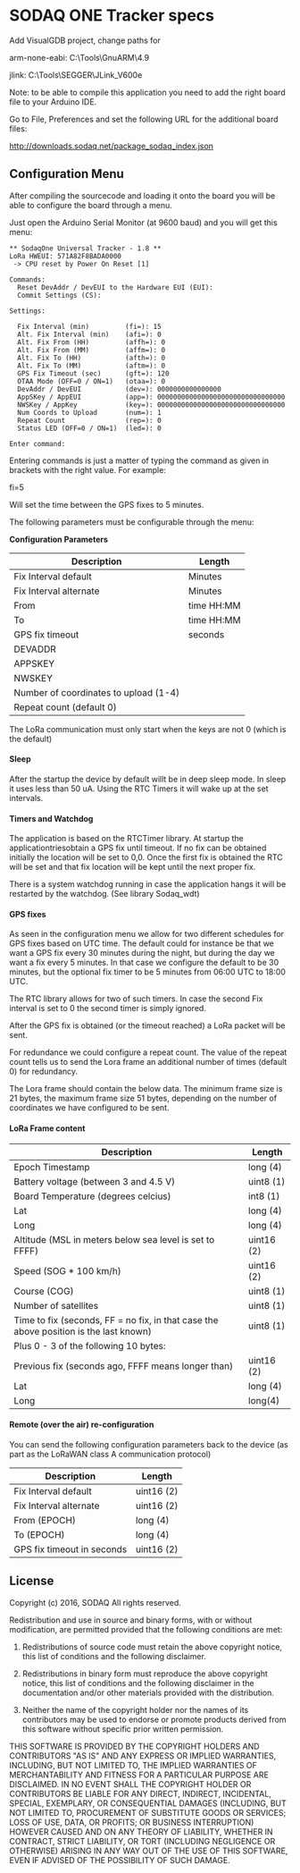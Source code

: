 # SODAQ ONE Tracker specs

Add VisualGDB project, change paths for 

arm-none-eabi: C:\Tools\GnuARM\4.9

jlink: C:\Tools\SEGGER\JLink_V600e


Note: to be able to compile this application you need to add the right board file to your Arduino IDE.

Go to File, Preferences and set the following URL for the additional board files:

http://downloads.sodaq.net/package_sodaq_index.json

##  Configuration Menu

After compiling the sourcecode and loading it onto the board you will be able to configure the board through a menu.

Just open the Arduino Serial Monitor (at 9600 baud) and you will get this menu:
```
** SodaqOne Universal Tracker - 1.8 **
LoRa HWEUI: 571A82F8BADA0000
 -> CPU reset by Power On Reset [1]

Commands:
  Reset DevAddr / DevEUI to the Hardware EUI (EUI):
  Commit Settings (CS):

Settings:

  Fix Interval (min)         (fi=): 15
  Alt. Fix Interval (min)    (afi=): 0
  Alt. Fix From (HH)         (affh=): 0
  Alt. Fix From (MM)         (affm=): 0
  Alt. Fix To (HH)           (afth=): 0
  Alt. Fix To (MM)           (aftm=): 0
  GPS Fix Timeout (sec)      (gft=): 120
  OTAA Mode (OFF=0 / ON=1)   (otaa=): 0
  DevAddr / DevEUI           (dev=): 0000000000000000
  AppSKey / AppEUI           (app=): 00000000000000000000000000000000
  NWSKey / AppKey            (key=): 00000000000000000000000000000000
  Num Coords to Upload       (num=): 1
  Repeat Count               (rep=): 0
  Status LED (OFF=0 / ON=1)  (led=): 0

Enter command:
 ```




Entering commands is just a matter of typing the command as given in brackets with the right value. For example:

fi=5

Will set the time between the GPS fixes to 5 minutes.

The following parameters must be configurable through the menu:

**Configuration Parameters**

| Description | Length |
| --- | --- |
| Fix Interval  default | Minutes |
| Fix Interval alternate | Minutes |
| From | time HH:MM |
| To | time HH:MM |
| GPS fix timeout | seconds |
| DEVADDR |   |
| APPSKEY |   |
| NWSKEY |   |
| Number of coordinates to upload (1-4) |   |
| Repeat count (default 0) |   |

The LoRa communication must only start when the keys are not 0 (which is the default)

#### Sleep
After the startup the device by default willt be in deep sleep mode. In sleep it uses less than 50 uA. Using the RTC Timers it will wake up at the set intervals.

#### Timers and Watchdog
The application is based on the RTCTimer library. At startup the applicationtriesobtain a GPS fix until timeout. If no fix can be obtained initially the location will be set to 0,0. Once the first fix is obtained the RTC will be set and that fix location will be kept until the next proper fix.

There is a system watchdog running in case the application hangs it will be restarted by the watchdog. (See library Sodaq\_wdt)

#### GPS fixes
As seen in the configuration menu we allow for two different schedules for GPS fixes based on UTC time. The default could for instance be that we want a GPS fix every 30 minutes during the night, but during the day we want a fix every 5 minutes. In that case we configure the default to be 30 minutes, but the optional fix timer to be 5 minutes from 06:00 UTC to 18:00 UTC.

The RTC library allows for two of such timers. In case the second Fix interval is set to 0 the second timer is simply ignored.

After the GPS fix is obtained (or the timeout reached) a LoRa packet will be sent.

For redundance we could configure a repeat count. The value of the repeat count tells us to send the Lora frame an additional number of times (default 0) for redundancy.

The Lora frame should contain the below data. The minimum frame size is 21 bytes, the maximum frame size 51 bytes, depending on the number of coordinates we have configured to be sent.





#### LoRa Frame content

| Description | Length |
| --- | --- |
| Epoch Timestamp | long (4) |
| Battery voltage (between 3 and 4.5 V) | uint8 (1) |
| Board Temperature (degrees celcius) | int8 (1) |
| Lat | long (4) |
| Long | long (4) |
| Altitude (MSL in meters  below sea level is set to FFFF) | uint16 (2) |
| Speed (SOG \* 100 km/h) | uint16 (2) |
| Course (COG) | uint8 (1) |
| Number of satellites | uint8 (1) |
| Time to fix (seconds, FF = no fix, in that case the above position is the last known) | uint8 (1) |
| Plus 0 - 3 of the following 10 bytes: |   |
| Previous fix (seconds ago, FFFF means longer than) | uint16 (2) |
| Lat | long (4) |
| Long | long(4) |



#### Remote (over the air) re-configuration

You can send the following configuration parameters back to the device (as part as the LoRaWAN class A communication protocol)



| Description | Length |
| --- | --- |
| Fix Interval  default | uint16 (2) |
| Fix Interval alternate | uint16 (2) |
| From (EPOCH) | long (4) |
| To (EPOCH) | long (4) |
| GPS fix timeout in seconds | uint16 (2) |


## License

Copyright (c) 2016, SODAQ
All rights reserved.

Redistribution and use in source and binary forms, with or without
modification, are permitted provided that the following conditions are met:

1. Redistributions of source code must retain the above copyright notice,
this list of conditions and the following disclaimer.

2. Redistributions in binary form must reproduce the above copyright notice,
this list of conditions and the following disclaimer in the documentation
and/or other materials provided with the distribution.

3. Neither the name of the copyright holder nor the names of its contributors
may be used to endorse or promote products derived from this software without
specific prior written permission.

THIS SOFTWARE IS PROVIDED BY THE COPYRIGHT HOLDERS AND CONTRIBUTORS "AS IS"
AND ANY EXPRESS OR IMPLIED WARRANTIES, INCLUDING, BUT NOT LIMITED TO,
THE IMPLIED WARRANTIES OF MERCHANTABILITY AND FITNESS FOR A PARTICULAR PURPOSE
ARE DISCLAIMED. IN NO EVENT SHALL THE COPYRIGHT HOLDER OR CONTRIBUTORS BE
LIABLE FOR ANY DIRECT, INDIRECT, INCIDENTAL, SPECIAL, EXEMPLARY, OR
CONSEQUENTIAL DAMAGES (INCLUDING, BUT NOT LIMITED TO, PROCUREMENT OF
SUBSTITUTE GOODS OR SERVICES; LOSS OF USE, DATA, OR PROFITS; OR BUSINESS
INTERRUPTION) HOWEVER CAUSED AND ON ANY THEORY OF LIABILITY, WHETHER IN
CONTRACT, STRICT LIABILITY, OR TORT (INCLUDING NEGLIGENCE OR OTHERWISE)
ARISING IN ANY WAY OUT OF THE USE OF THIS SOFTWARE, EVEN IF ADVISED OF THE
POSSIBILITY OF SUCH DAMAGE.

